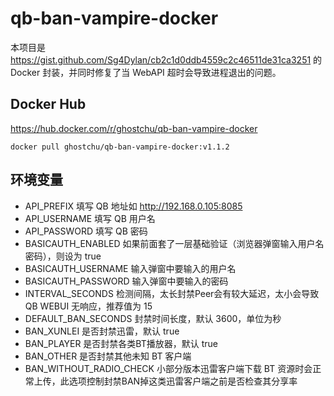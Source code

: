 # qb-ban-vampire-docker

本项目是 https://gist.github.com/Sg4Dylan/cb2c1d0ddb4559c2c46511de31ca3251 的 Docker 封装，并同时修复了当 WebAPI 超时会导致进程退出的问题。

## Docker Hub

https://hub.docker.com/r/ghostchu/qb-ban-vampire-docker

```
docker pull ghostchu/qb-ban-vampire-docker:v1.1.2
```

## 环境变量 

* API_PREFIX 填写 QB 地址如 http://192.168.0.105:8085
* API_USERNAME 填写 QB 用户名
* API_PASSWORD 填写 QB 密码
* BASICAUTH_ENABLED 如果前面套了一层基础验证（浏览器弹窗输入用户名密码），则设为 true
* BASICAUTH_USERNAME 输入弹窗中要输入的用户名
* BASICAUTH_PASSWORD 输入弹窗中要输入的密码
* INTERVAL_SECONDS 检测间隔，太长封禁Peer会有较大延迟，太小会导致 QB WEBUI 无响应，推荐值为 15
* DEFAULT_BAN_SECONDS 封禁时间长度，默认 3600，单位为秒
* BAN_XUNLEI 是否封禁迅雷，默认 true
* BAN_PLAYER 是否封禁各类BT播放器，默认 true
* BAN_OTHER 是否封禁其他未知 BT 客户端
* BAN_WITHOUT_RADIO_CHECK 小部分版本迅雷客户端下载 BT 资源时会正常上传，此选项控制封禁BAN掉这类迅雷客户端之前是否检查其分享率
